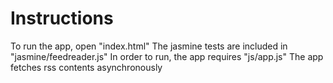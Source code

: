 # Instructions

To run the app, open "index.html"
The jasmine tests are included in "jasmine/feedreader.js"
In order to run, the app requires "js/app.js"
The app fetches rss contents asynchronously